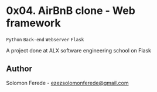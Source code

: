 # 0x04. AirBnB clone - Web framework
```Python```
```Back-end```
```Webserver```
```Flask```

A project done at ALX software engineering school on Flask

## Author
Solomon Ferede - <ezezsolomonferede@gmail.com>
